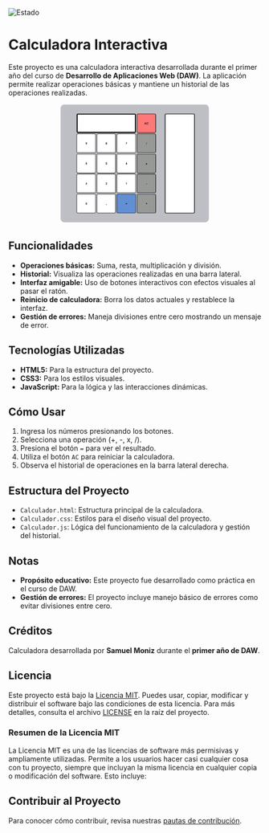 ![Estado](https://img.shields.io/badge/Estado-Acabado-brightgreen?style=plastic)

# Calculadora Interactiva

Este proyecto es una calculadora interactiva desarrollada durante el primer año del curso de **Desarrollo de Aplicaciones Web (DAW)**. La aplicación permite realizar operaciones básicas y mantiene un historial de las operaciones realizadas.

<div align="center">
  <img src="Calculadora.png" alt="Imagen de la calculadora js" width="300">
</div>

## Funcionalidades
- **Operaciones básicas:** Suma, resta, multiplicación y división.
- **Historial:** Visualiza las operaciones realizadas en una barra lateral.
- **Interfaz amigable:** Uso de botones interactivos con efectos visuales al pasar el ratón.
- **Reinicio de calculadora:** Borra los datos actuales y restablece la interfaz.
- **Gestión de errores:** Maneja divisiones entre cero mostrando un mensaje de error.

## Tecnologías Utilizadas
- **HTML5:** Para la estructura del proyecto.
- **CSS3:** Para los estilos visuales.
- **JavaScript:** Para la lógica y las interacciones dinámicas.

## Cómo Usar
1. Ingresa los números presionando los botones.
2. Selecciona una operación (+, -, x, /).
3. Presiona el botón `=` para ver el resultado.
4. Utiliza el botón `AC` para reiniciar la calculadora.
5. Observa el historial de operaciones en la barra lateral derecha.

## Estructura del Proyecto
- `Calculador.html`: Estructura principal de la calculadora.
- `Calculador.css`: Estilos para el diseño visual del proyecto.
- `Calculador.js`: Lógica del funcionamiento de la calculadora y gestión del historial.

## Notas
- **Propósito educativo:** Este proyecto fue desarrollado como práctica en el curso de DAW.
- **Gestión de errores:** El proyecto incluye manejo básico de errores como evitar divisiones entre cero.

## Créditos
Calculadora desarrollada por **Samuel Moniz** durante el **primer año de DAW**.

## Licencia

Este proyecto está bajo la [Licencia MIT](https://opensource.org/licenses/MIT). Puedes usar, copiar, modificar y distribuir el software bajo las condiciones de esta licencia. Para más detalles, consulta el archivo [LICENSE](LICENSE) en la raíz del proyecto.

### Resumen de la Licencia MIT
La Licencia MIT es una de las licencias de software más permisivas y ampliamente utilizadas. Permite a los usuarios hacer casi cualquier cosa con tu proyecto, siempre que incluyan la misma licencia en cualquier copia o modificación del software. Esto incluye:

## Contribuir al Proyecto
Para conocer cómo contribuir, revisa nuestras [pautas de contribución](https://github.com/sam324sam/sam324sam/blob/main/CONTRIBUTING.md).
